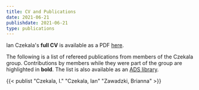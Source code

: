 ```yaml
---
title: CV and Publications
date: 2021-06-21
publishdate: 2021-06-21
type: publications
---
```


Ian Czekala's **full CV** is available as a PDF [here](/Czekala_CV.pdf). 

The following is a list of refereed publications from members of the Czekala group. Contributions by members while they were part of the group are highlighted in **bold**. The list is also available as an [ADS library](https://ui.adsabs.harvard.edu/public-libraries/G0Ow9TGTRyuVT7hbhzailA).

{{< publist "Czekala, I." "Czekala, Ian" "Zawadzki, Brianna" >}}